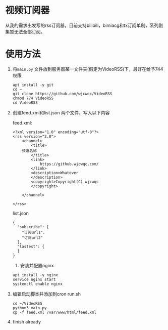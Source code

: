 # 视频订阅器
从我的需求出发写的rss订阅器，目前支持bilibili，bimiacg和tx订阅单剧，系列剧集暂无法全部订阅。  
# 使用方法 
1. 将`main.py` 文件放到服务器某一文件夹(假定为VideoRSS)下，最好在给予744权限  
    ```
    apt install -y git
    cd ~
    git clone https://github.com/wjcwqc/VideoRSS
    chmod 774 VideoRSS
    cd VideoRSS
    ```
1. 创建feed.xml和list.json 两个文件，写入以下内容
    
    feed.xml:
    ```
    <?xml version="1.0" encoding="utf-8"?>
    <rss version="2.0">
        <channel>
            <title>
        频道名称
            </title>
            <link>
                https://github.wjcwqc.com/
            </link>
            <description>Whatever
            </description>
            <copyright>Copyright(C) wjcwqc
            </copyright>
    
        </channel>
    
    </rss>
    ```
    list.json  
    ```
    {
      "subscribe": [
        "订阅url1"，
        "订阅url2"
      ],
      "lastest": {
      }
    }
    ```
    1. 安装并配置nginx
    ```
    apt install -y nginx 
    service nginx start 
    systemctl enable nginx 
    ```

1. 编辑启动脚本并添加到cron
    run.sh
    
    ``` 
    cd ~/VideoRSS
    python3 main.py 
    cp -f feed.xml /var/www/html/feed.xml
    ```

1. finish already
